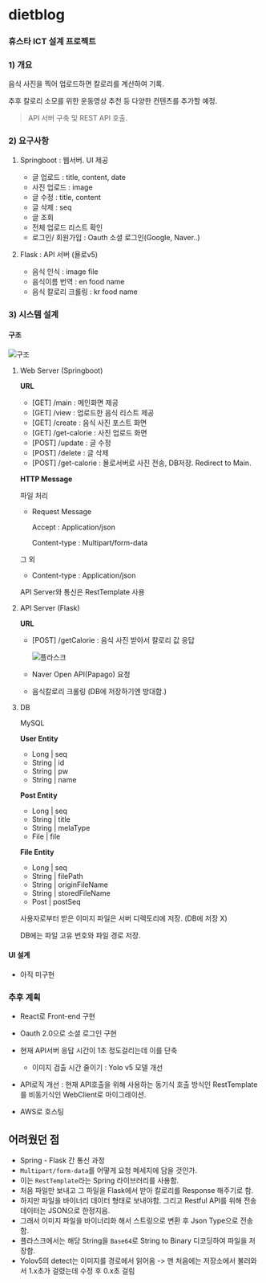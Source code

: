 # dietblog

### 휴스타 ICT 설계 프로젝트

### 1) 개요

음식 사진을 찍어 업로드하면 칼로리를 계산하여 기록.

추후 칼로리 소모를 위한 운동영상 추천 등 다양한 컨텐츠를 추가할 예정.

> API 서버 구축 및 REST API 호출.

### 2) 요구사항

1. Springboot : 웹서버. UI 제공

    - 글 업로드 : title, content, date
    - 사진 업로드 : image
    - 글 수정 : title, content
    - 글 삭제 : seq
    - 글 조회
    - 전체 업로드 리스트 확인
    - 로그인/ 회원가입 : Oauth 소셜 로그인(Google, Naver..)

2. Flask : API 서버 (욜로v5)

    - 음식 인식 : image file
    - 음식이름 번역 : en food name
    - 음식 칼로리 크롤링 : kr food name


### 3) 시스템 설계

#### 구조

![구조](Summary/images/구조.png)

1. Web Server (Springboot)

   **URL**
    - [GET] /main : 메인화면 제공
    - [GET] /view : 업로드한 음식 리스트 제공
    - [GET] /create : 음식 사진 포스트 화면
    - [GET] /get-calorie : 사진 업로드 화면
    - [POST] /update : 글 수정
    - [POST] /delete : 글 삭제
    - [POST] /get-calorie : 욜로서버로 사진 전송, DB저장. Redirect to Main.

   **HTTP Message**

   파일 처리

    - Request Message

      Accept : Application/json

      Content-type : Multipart/form-data

   그 외

    - Content-type : Application/json

   API Server와 통신은 RestTemplate 사용

2. API Server (Flask)

   **URL**
    - [POST] /getCalorie : 음식 사진 받아서 칼로리 값 응답

      ![플라스크](Summary/images/FlaskPost.png)

    - Naver Open API(Papago) 요청

    - 음식칼로리 크롤링	(DB에 저장하기엔 방대함.)

3. DB

   MySQL

   **User Entity**
    - Long | seq
    - String | id
    - String | pw
    - String | name

   **Post Entity**
    - Long | seq
    - String | title
    - String | melaType
    - File | file

   **File Entity**
    - Long | seq
    - String | filePath
    - String | originFileName
    - String | storedFileName
    - Post | postSeq


	사용자로부터 받은 이미지 파일은 서버 디렉토리에 저장. (DB에 저장 X)

	DB에는 파일 고유 번호와 파일 경로 저장.

#### UI 설계

[comment]: <> (![UI설계]&#40;Summary/images/UI설계.jpg&#41;)

- 아직 미구현

### 추후 계획

- React로 Front-end 구현

- Oauth 2.0으로 소셜 로그인 구현

- 현재 API서버 응답 시간이 1초 정도걸리는데 이를 단축

    - 이미지 검출 시간 줄이기 : Yolo v5 모델 개선

- API로직 개선 : 현재 API호출을 위해 사용하는 동기식 호출 방식인 RestTemplate를 비동기식인 WebClient로 마이그레이션.

- AWS로 호스팅


## 어려웠던 점

- Spring - Flask 간 통신 과정
- `Multipart/form-data`를 어떻게 요청 메세지에 담을 것인가.
- 이는 `RestTemplate`라는 Spring 라이브러리를 사용함.
- 처음 파일만 보내고 그 파일을 Flask에서 받아 칼로리를 Response 해주기로 함.
- 하지만 파일을 바이너리 데이터 형태로 보내야함. 그리고 Restful API를 위해 전송 데이터는 JSON으로 한정지음.
- 그래서 이미지 파일을 바이너리화 해서 스트링으로 변환 후 Json Type으로 전송함.
- 플라스크에서는 해당 String을 `Base64`로 String to Binary 디코딩하여 파일을 저장함.
- Yolov5의 detect는 이미지를 경로에서 읽어옴 -> 맨 처음에는 저장소에서 불러와서 1.x초가 걸렸는데 수정 후 0.x초 걸림
